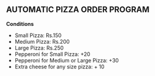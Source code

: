 <h2> AUTOMATIC PIZZA ORDER PROGRAM </h2>

**Conditions**
- Small Pizza: Rs.150
- Medium Pizza: Rs.200
- Large Pizza: Rs.250
- Pepperoni for Small Pizza: +20
- Pepperoni for Medium or Large Pizza: +30
- Extra cheese for any size pizza: + 10
